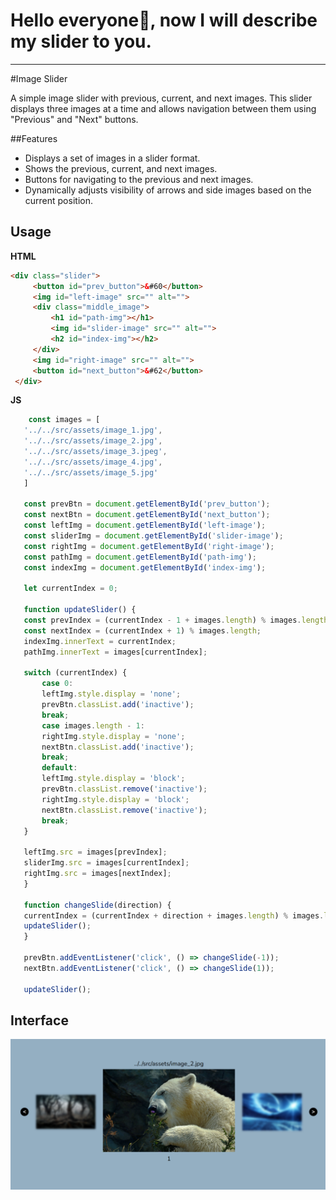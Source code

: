 ﻿# Hello everyone👋, now I will describe my slider to you.
---

#Image Slider

A simple image slider with previous, current, and next images. This slider displays three images at a time and allows navigation between them using "Previous" and "Next" buttons.

##Features

- Displays a set of images in a slider format.
- Shows the previous, current, and next images.
- Buttons for navigating to the previous and next images.
- Dynamically adjusts visibility of arrows and side images based on the current position.



## Usage
__HTML__
   ```html
   <div class="slider">
        <button id="prev_button">&#60</button>
        <img id="left-image" src="" alt="">
        <div class="middle_image">
            <h1 id="path-img"></h1>
            <img id="slider-image" src="" alt="">
            <h2 id="index-img"></h2>
        </div>
        <img id="right-image" src="" alt="">
        <button id="next_button">&#62</button>
    </div>
 ```
__JS__
 ```js script
     const images = [
    '../../src/assets/image_1.jpg',
    '../../src/assets/image_2.jpg',
    '../../src/assets/image_3.jpeg',
    '../../src/assets/image_4.jpg',
    '../../src/assets/image_5.jpg'
    ]

    const prevBtn = document.getElementById('prev_button');
    const nextBtn = document.getElementById('next_button');
    const leftImg = document.getElementById('left-image');
    const sliderImg = document.getElementById('slider-image');
    const rightImg = document.getElementById('right-image');
    const pathImg = document.getElementById('path-img');
    const indexImg = document.getElementById('index-img');

    let currentIndex = 0;

    function updateSlider() {
    const prevIndex = (currentIndex - 1 + images.length) % images.length;
    const nextIndex = (currentIndex + 1) % images.length;
    indexImg.innerText = currentIndex;
    pathImg.innerText = images[currentIndex];
    
    switch (currentIndex) {
        case 0:
        leftImg.style.display = 'none';
        prevBtn.classList.add('inactive');
        break;
        case images.length - 1:
        rightImg.style.display = 'none';
        nextBtn.classList.add('inactive');
        break;
        default:
        leftImg.style.display = 'block';
        prevBtn.classList.remove('inactive');
        rightImg.style.display = 'block';
        nextBtn.classList.remove('inactive');
        break;
    }

    leftImg.src = images[prevIndex];
    sliderImg.src = images[currentIndex];
    rightImg.src = images[nextIndex];
    }

    function changeSlide(direction) {
    currentIndex = (currentIndex + direction + images.length) % images.length;
    updateSlider();
    }

    prevBtn.addEventListener('click', () => changeSlide(-1));
    nextBtn.addEventListener('click', () => changeSlide(1));

    updateSlider();
 ```

## Interface
![Slider_photo](src/assets/Screenshot_4.png)
